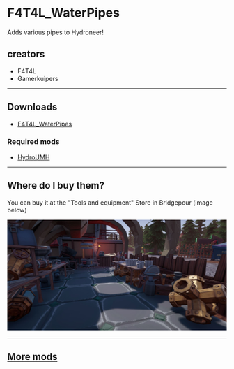 # F4T4L_WaterPipes

Adds various pipes to Hydroneer!

## creators

- F4T4L
- Gamerkuipers

-------

## Downloads

- [F4T4L_WaterPipes](https://github.com/F4T4lerrorbe/HydroneerModding/raw/main/500-f4t4l_WaterPipes_P.pak)

### Required mods

- [HydroUMH](https://github.com/RHlNO/HydroneerModding/raw/main/Release%20Mods/501-HydroUMH_P.pak)

-------

## Where do I buy them?

You can buy it at the "Tools and equipment" Store in Bridgepour (image below)

![3WayPipe](./img/Pipes-Store.jpg)

-------

## [More mods](../../../)
